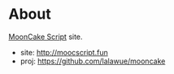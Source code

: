 
# About

[MoonCake Script](https://github.com/lalawue/mooncake) site.

- site: http://moocscript.fun
- proj: https://github.com/lalawue/mooncake
